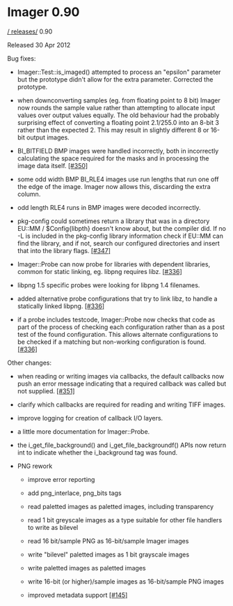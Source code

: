# Imager 0.90

[ / ](..) [releases/](./) 0.90

Released 30 Apr 2012

Bug fixes:

 - Imager::Test::is_imaged() attempted to process an "epsilon" parameter but the prototype didn't allow for the extra parameter. Corrected the prototype.

 - when downconverting samples (eg. from floating point to 8 bit) Imager now rounds the sample value rather than attempting to allocate input values over output values equally. The old behaviour had the probably surprising effect of converting a floating point 2.1/255.0 into an 8-bit 3 rather than the expected 2. This may result in slightly different 8 or 16-bit output images.

 - BI_BITFIELD BMP images were handled incorrectly, both in incorrectly calculating the space required for the masks and in processing the image data itself. [[#350]](https://github.com/tonycoz/imager/issues/350)

 - some odd width BMP BI_RLE4 images use run lengths that run one off the edge of the image. Imager now allows this, discarding the extra column.

 - odd length RLE4 runs in BMP images were decoded incorrectly.

 - pkg-config could sometimes return a library that was in a directory EU::MM / $Config{libpth} doesn't know about, but the compiler did. If no -L is included in the pkg-config library information check if EU::MM can find the library, and if not, search our configured directories and insert that into the library flags. [[#347]](https://github.com/tonycoz/imager/issues/347)

 - Imager::Probe can now probe for libraries with dependent libraries, common for static linking, eg. libpng requires libz. [[#336]](https://github.com/tonycoz/imager/issues/336)

 - libpng 1.5 specific probes were looking for libpng 1.4 filenames.

 - added alternative probe configurations that try to link libz, to handle a statically linked libpng. [[#336]](https://github.com/tonycoz/imager/issues/336)

 - if a probe includes testcode, Imager::Probe now checks that code as part of the process of checking each configuration rather than as a post test of the found configuration. This allows alternate configurations to be checked if a matching but non-working configuration is found. [[#336]](https://github.com/tonycoz/imager/issues/336)

Other changes:

 - when reading or writing images via callbacks, the default callbacks now push an error message indicating that a required callback was called but not supplied. [[#351]](https://github.com/tonycoz/imager/issues/351)

 - clarify which callbacks are required for reading and writing TIFF images.

 - improve logging for creation of callback I/O layers.

 - a little more documentation for Imager::Probe.

 - the i_get_file_background() and i_get_file_backgroundf() APIs now return int to indicate whether the i_background tag was found.

 - PNG rework

   - improve error reporting

   - add png_interlace, png_bits tags

   - read paletted images as paletted images, including transparency

   - read 1 bit greyscale images as a type suitable for other file handlers to write as bilevel

   - read 16 bit/sample PNG as 16-bit/sample Imager images

   - write "bilevel" paletted images as 1 bit grayscale images

   - write paletted images as paletted images

   - write 16-bit (or higher)/sample images as 16-bit/sample PNG images

   - improved metadata support [[#145]](https://github.com/tonycoz/imager/issues/145)